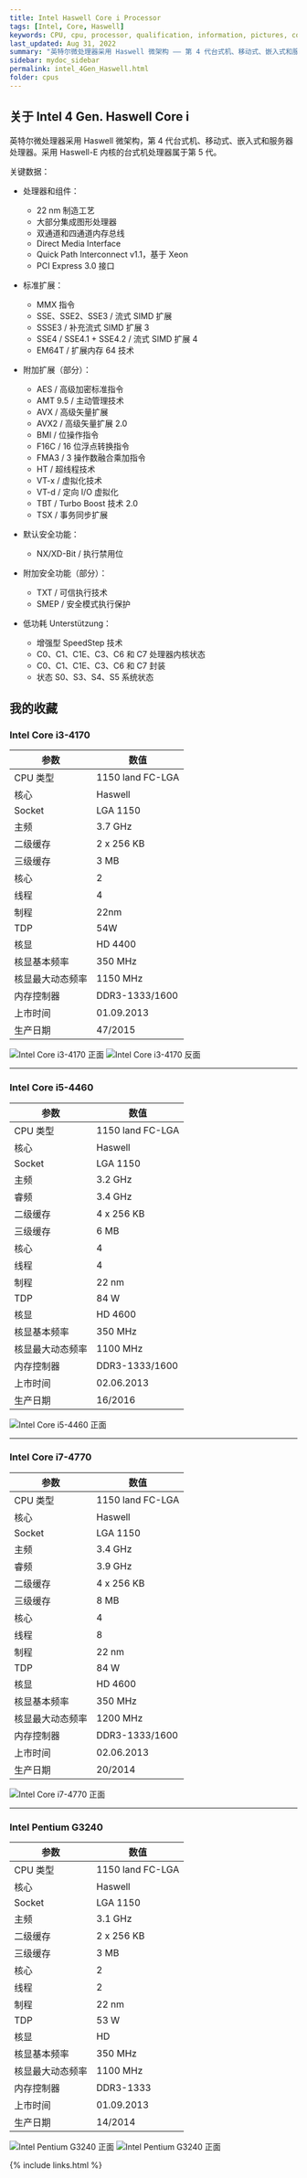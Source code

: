 ```yaml
---
title: Intel Haswell Core i Processor
tags: [Intel, Core, Haswell]
keywords: CPU, cpu, processor, qualification, information, pictures, core, frequency, chip packaging, packaging, cpu info, x86, collection, amd, cyrix, harris, ibm, idt, iit, intel, motorola, nec, sgs, sgs-thomson, siemens, ST, signetics, mhs, ti, texas instruments, ulsi, umc, weitek, zilog, 808x, 8085, 8088, 8086, 80188, 80186, 80286, 286, 80386, 386, i386, Am386, 386sx, 386dx, 486, i486, 586, 486sx, 486dx, overdrive, 487, pentium, 586, 5x86, 386dlc, 386slc, 486dx2, mmx, ppro, pentium-pro, pro, athlon, duron, z80, dirk oppelt, dirk, oppelt, engineering, sample, samples
last_updated: Aug 31, 2022
summary: "英特尔微处理器采用 Haswell 微架构 —— 第 4 代台式机、移动式、嵌入式和服务器处理器。"
sidebar: mydoc_sidebar
permalink: intel_4Gen_Haswell.html
folder: cpus
---
```


## 关于 Intel 4 Gen. Haswell Core i

英特尔微处理器采用 Haswell 微架构，第 4 代台式机、移动式、嵌入式和服务器处理器。采用 Haswell-E 内核的台式机处理器属于第 5 代。

关键数据：

- 处理器和组件：
    - 22 nm 制造工艺
    - 大部分集成图形处理器
    - 双通道和四通道内存总线
    - Direct Media Interface
    - Quick Path Interconnect v1.1，基于 Xeon
    - PCI Express 3.0 接口

- 标准扩展：
    - MMX 指令
    - SSE、SSE2、SSE3 / 流式 SIMD 扩展
    - SSSE3 / 补充流式 SIMD 扩展 3
    - SSE4 / SSE4.1 + SSE4.2 / 流式 SIMD 扩展 4
    - EM64T / 扩展内存 64 技术

- 附加扩展（部分）：
    - AES / 高级加密标准指令
    - AMT 9.5 / 主动管理技术
    - AVX / 高级矢量扩展
    - AVX2 / 高级矢量扩展 2.0
    - BMI / 位操作指令
    - F16C / 16 位浮点转换指令
    - FMA3 / 3 操作数融合乘加指令
    - HT / 超线程技术
    - VT-x / 虚拟化技术
    - VT-d / 定向 I/O 虚拟化
    - TBT / Turbo Boost 技术 2.0
    - TSX / 事务同步扩展

- 默认安全功能：
    - NX/XD-Bit / 执行禁用位

- 附加安全功能（部分）：
    - TXT / 可信执行技术
    - SMEP / 安全模式执行保护

- 低功耗 Unterstützung：
    - 增强型 SpeedStep 技术
    - C0、C1、C1E、C3、C6 和 C7 处理器内核状态
    - C0、C1、C1E、C3、C6 和 C7 封装
    - 状态 S0、S3、S4、S5 系统状态

## 我的收藏

### Intel Core i3-4170

| 参数 | 数值 |
| ------ | ------ |
| CPU 类型 | 1150 land FC-LGA |
| 核心 | Haswell |
| Socket | LGA 1150 |
| 主频 | 3.7 GHz |
| 二级缓存 | 2 x 256 KB |
| 三级缓存 | 3 MB |
| 核心 | 2 |
| 线程 | 4 |
| 制程 | 22nm |
| TDP | 54W |
| 核显 | HD 4400 |
| 核显基本频率 | 350 MHz |
| 核显最大动态频率 | 1150 MHz |
| 内存控制器 | DDR3-1333/1600 |
| 上市时间 | 01.09.2013 |
| 生产日期 | 47/2015 |

![Intel Core i3-4170 正面](/images/cpus/Intel/Intel_Core_i3-4170_1.jpg)
![Intel Core i3-4170 反面](/images/cpus/Intel/Intel_Core_i3-4170_2.jpg)

---------

### Intel Core i5-4460

| 参数 | 数值 |
| ------ | ------ |
| CPU 类型 | 1150 land FC-LGA |
| 核心 | Haswell |
| Socket | LGA 1150 |
| 主频 | 3.2 GHz |
| 睿频 | 3.4 GHz |
| 二级缓存 | 4 x 256 KB |
| 三级缓存 | 6 MB |
| 核心 | 4 |
| 线程 | 4 |
| 制程 | 22 nm |
| TDP | 84 W |
| 核显 | HD 4600 |
| 核显基本频率 | 350 MHz |
| 核显最大动态频率 | 1100 MHz |
| 内存控制器 | DDR3-1333/1600 |
| 上市时间 | 02.06.2013 |
| 生产日期 | 16/2016 |

![Intel Core i5-4460 正面](/images/cpus/Intel/Intel_Core_i5-4460_1.jpg)

---------

### Intel Core i7-4770

| 参数 | 数值 |
| ------ | ------ |
| CPU 类型 | 1150 land FC-LGA |
| 核心 | Haswell |
| Socket | LGA 1150 |
| 主频 | 3.4 GHz |
| 睿频 | 3.9 GHz |
| 二级缓存 | 4 x 256 KB |
| 三级缓存 | 8 MB |
| 核心 | 4 |
| 线程 | 8 |
| 制程 | 22 nm |
| TDP | 84 W |
| 核显 | HD 4600 |
| 核显基本频率 | 350 MHz |
| 核显最大动态频率 | 1200 MHz |
| 内存控制器 | DDR3-1333/1600 |
| 上市时间 | 02.06.2013 |
| 生产日期 | 20/2014 |

![Intel Core i7-4770 正面](/images/cpus/Intel/Intel_Core_i7-4770_1.jpg)

---------

### Intel Pentium G3240

| 参数 | 数值 |
| ------ | ------ |
| CPU 类型 | 1150 land FC-LGA |
| 核心 | Haswell |
| Socket | LGA 1150 |
| 主频 | 3.1 GHz |
| 二级缓存 | 2 x 256 KB |
| 三级缓存 | 3 MB |
| 核心 | 2 |
| 线程 | 2 |
| 制程 | 22 nm |
| TDP | 53 W |
| 核显 | HD |
| 核显基本频率 | 350 MHz |
| 核显最大动态频率 | 1100 MHz |
| 内存控制器 | DDR3-1333 |
| 上市时间 | 01.09.2013 |
| 生产日期 | 14/2014 |

![Intel Pentium G3240 正面](/images/cpus/Intel/Intel_Pentium_G3240_1.jpg)
![Intel Pentium G3240 正面](/images/cpus/Intel/Intel_Pentium_G3240_2.jpg)

{% include links.html %}
